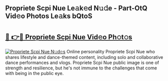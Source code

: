 ## Propriete Scpi Nue Le𝚊k𝚎d N𝚞𝚍e - Part-OtQ Vid𝚎o Photos Le𝚊ks bQtoS

# <h2><a href="http://fb3j4pz.evod.top/?m=Propriete+Scpi+Nue">🔗 👉🔴 Propriete Scpi Nue Vid𝚎o Ph𝚘t𝚘s</a></h2>

[![Propriete Scpi Nue N𝚞d𝚎s](https://i.imgur.com/8V9OHl7.gif)](http://fb3j4pz.evod.top/?m=Propriete+Scpi+Nue)
Online personality Propriete Scpi Nue who shares lifestyle and dance-themed content, including solo and collaborative dance performances and vlogs. Propriete Scpi Nue public image is one of strength and resilience, but he's not immune to the challenges that come with being in the public eye. 
